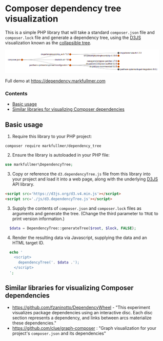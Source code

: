 # Composer dependency tree visualization
This is a simple PHP library that will take a standard ``composer.json`` file and ``composer.lock`` file and generate a dependency tree, using the [D3JS](https://d3js.org/) visualization known as the [collapsible tree](https://observablehq.com/@d3/collapsible-tree).

![Screenshot of dependency tree](composer-dependency-tree.png)

Full demo at https://dependency.markfullmer.com


### Contents
  * [Basic usage](#basic-usage)
  * [Similar libraries for visualizing Composer dependencies](#similar-libraries-for-visualizing-composer-dependencies)

## Basic usage

1. Require this library to your PHP project:

```
composer require markfullmer/dependency_tree
```

2. Ensure the library is autoloaded in your PHP file:

```php
use markfullmer\DependencyTree;
```

3. Copy or reference the `d3.dependencyTree.js` file from this library into your project and load it into a web page, along with the underlying [D3JS](https://d3js.org/) API library.

```html
<script src='https://d3js.org/d3.v4.min.js'></script>
<script src='./js/d3.dependencyTree.js'></script>
```

3. Supply the contents of `composer.json` and `composer.lock` files as arguments and generate the tree. (Change the third parameter to `TRUE` to print version information.)

```php
  $data = DependencyTree::generateTree($root, $lock, FALSE);
```

4. Render the resulting data via Javascript, supplying the data and an HTML target ID.

```php
  echo '
    <script>
      dependencyTree('. $data .');
    </script>
  ';
```

## Similar libraries for visualizing Composer dependencies
- https://github.com/fzaninotto/DependencyWheel - "This experiment visualizes package dependencies using an interactive disc. Each disc section represents a dependency, and links between arcs materialize these dependencies."
- https://github.com/clue/graph-composer : "Graph visualization for your project's `composer.json` and its dependencies"
